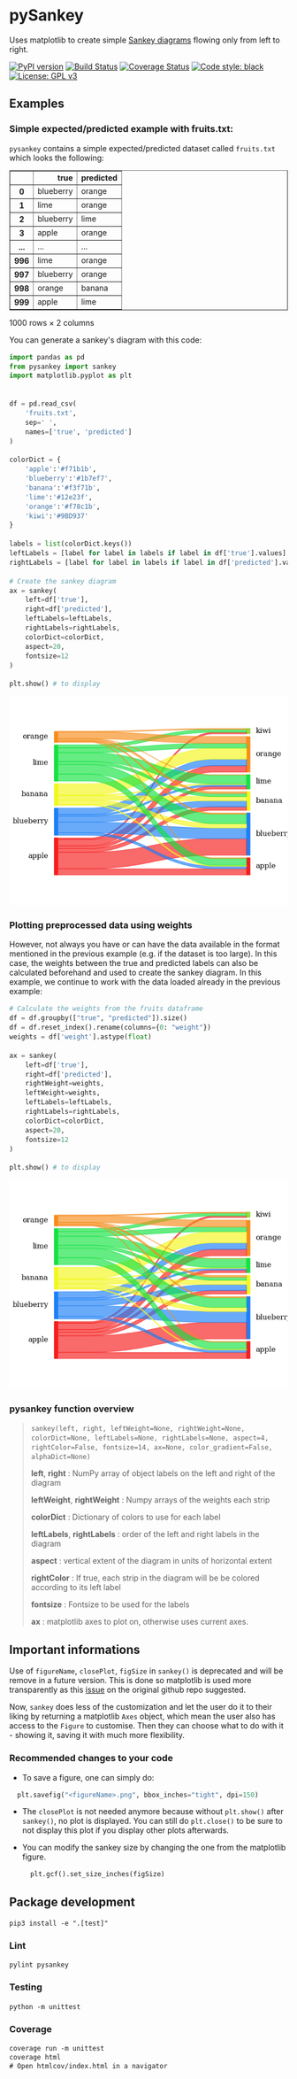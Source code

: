 # pySankey

Uses matplotlib to create simple <a href="https://en.wikipedia.org/wiki/Sankey_diagram">
Sankey diagrams</a> flowing only from left to right.

[![PyPI version](https://badge.fury.io/py/pySankeyBeta.svg)](https://badge.fury.io/py/pySankeyBeta)
[![Build Status](https://github.com/Pierre-Sassoulas/pySankey/actions/workflows/ci.yaml/badge.svg)](https://github.com/Pierre-Sassoulas/pySankey/actions/workflows/ci.yaml)
[![Coverage Status](https://coveralls.io/repos/github/Pierre-Sassoulas/pySankey/badge.svg?branch=master)](https://coveralls.io/github/Pierre-Sassoulas/pySankey?branch=master)
[![Code style: black](https://img.shields.io/badge/code%20style-black-000000.svg)](https://github.com/ambv/black)
[![License: GPL v3](https://img.shields.io/badge/License-GPLv3-blue.svg)](https://www.gnu.org/licenses/gpl-3.0)

## Examples

### Simple expected/predicted example with fruits.txt:

`pysankey` contains a simple expected/predicted dataset called `fruits.txt` which looks
the following:

<div>
<table border="1" class="dataframe">
  <thead>
    <tr style="text-align: right;">
      <th></th>
      <th>true</th>
      <th>predicted</th>
    </tr>
  </thead>
  <tbody>
    <tr>
      <th>0</th>
      <td>blueberry</td>
      <td>orange</td>
    </tr>
    <tr>
      <th>1</th>
      <td>lime</td>
      <td>orange</td>
    </tr>
    <tr>
      <th>2</th>
      <td>blueberry</td>
      <td>lime</td>
    </tr>
    <tr>
      <th>3</th>
      <td>apple</td>
      <td>orange</td>
    </tr>
    <tr>
      <th>...</th>
      <td>...</td>
      <td>...</td>
    </tr>
    <tr>
      <th>996</th>
      <td>lime</td>
      <td>orange</td>
    </tr>
    <tr>
      <th>997</th>
      <td>blueberry</td>
      <td>orange</td>
    </tr>
    <tr>
      <th>998</th>
      <td>orange</td>
      <td>banana</td>
    </tr>
    <tr>
      <th>999</th>
      <td>apple</td>
      <td>lime</td>
    </tr>
  </tbody>
</table>
<p>1000 rows × 2 columns</p>
</div>

You can generate a sankey's diagram with this code:

```python
import pandas as pd
from pysankey import sankey
import matplotlib.pyplot as plt


df = pd.read_csv(
    'fruits.txt',
    sep=' ',
    names=['true', 'predicted']
)

colorDict = {
    'apple':'#f71b1b',
    'blueberry':'#1b7ef7',
    'banana':'#f3f71b',
    'lime':'#12e23f',
    'orange':'#f78c1b',
    'kiwi':'#9BD937'
}

labels = list(colorDict.keys())
leftLabels = [label for label in labels if label in df['true'].values]
rightLabels = [label for label in labels if label in df['predicted'].values]

# Create the sankey diagram
ax = sankey(
    left=df['true'],
    right=df['predicted'],
    leftLabels=leftLabels,
    rightLabels=rightLabels,
    colorDict=colorDict,
    aspect=20,
    fontsize=12
)

plt.show() # to display
```

![Fruity Alchemy](.github/img/fruits.png)

### Plotting preprocessed data using weights

However, not always you have or can have the data available in the format mentioned in
the previous example (e.g. if the dataset is too large). In this case, the weights
between the true and predicted labels can also be calculated beforehand and used to
create the sankey diagram. In this example, we continue to work with the data loaded
already in the previous example:

```python
# Calculate the weights from the fruits dataframe
df = df.groupby(["true", "predicted"]).size()
df = df.reset_index().rename(columns={0: "weight"})
weights = df['weight'].astype(float)

ax = sankey(
    left=df['true'],
    right=df['predicted'],
    rightWeight=weights,
    leftWeight=weights,
    leftLabels=leftLabels,
    rightLabels=rightLabels,
    colorDict=colorDict,
    aspect=20,
    fontsize=12
)

plt.show() # to display
```

![Fruity Alchemy](.github/img/fruits_weighted.png)

### pysankey function overview

> `sankey(left, right, leftWeight=None, rightWeight=None, colorDict=None, leftLabels=None, rightLabels=None, aspect=4, rightColor=False, fontsize=14, ax=None, color_gradient=False, alphaDict=None)`
>
> **left**, **right** : NumPy array of object labels on the left and right of the
> diagram
>
> **leftWeight**, **rightWeight** : Numpy arrays of the weights each strip
>
> **colorDict** : Dictionary of colors to use for each label
>
> **leftLabels**, **rightLabels** : order of the left and right labels in the diagram
>
> **aspect** : vertical extent of the diagram in units of horizontal extent
>
> **rightColor** : If true, each strip in the diagram will be be colored according to
> its left label
>
> **fontsize** : Fontsize to be used for the labels
>
> **ax** : matplotlib axes to plot on, otherwise uses current axes.

## Important informations

Use of `figureName`, `closePlot`, `figSize` in `sankey()` is deprecated and will be
remove in a future version. This is done so matplotlib is used more transparently as
this [issue](https://github.com/anazalea/pySankey/issues/26#issue-429312025) on the
original github repo suggested.

Now, `sankey` does less of the customization and let the user do it to their liking by
returning a matplotlib `Axes` object, which mean the user also has access to the
`Figure` to customise. Then they can choose what to do with it - showing it, saving it
with much more flexibility.

### Recommended changes to your code

- To save a figure, one can simply do:

```python
  plt.savefig("<figureName>.png", bbox_inches="tight", dpi=150)
```

- The `closePlot` is not needed anymore because without `plt.show()` after `sankey()`,
  no plot is displayed. You can still do `plt.close()` to be sure to not display this
  plot if you display other plots afterwards.

- You can modify the sankey size by changing the one from the matplotlib figure.
  ```python
    plt.gcf().set_size_inches(figSize)
  ```

## Package development

    pip3 install -e ".[test]"

### Lint

    pylint pysankey

### Testing

    python -m unittest

### Coverage

    coverage run -m unittest
    coverage html
    # Open htmlcov/index.html in a navigator
